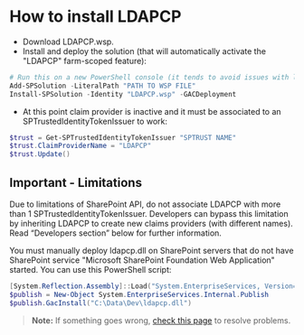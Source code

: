# How to install LDAPCP

- Download LDAPCP.wsp.
- Install and deploy the solution (that will automatically activate the "LDAPCP" farm-scoped feature):

```powershell
# Run this on a new PowerShell console (it tends to avoid issues with local cache of persisted objects, that could cause errors on such operations)
Add-SPSolution -LiteralPath "PATH TO WSP FILE"
Install-SPSolution -Identity "LDAPCP.wsp" -GACDeployment
```

- At this point claim provider is inactive and it must be associated to an SPTrustedIdentityTokenIssuer to work:

```powershell
$trust = Get-SPTrustedIdentityTokenIssuer "SPTRUST NAME"
$trust.ClaimProviderName = "LDAPCP"
$trust.Update()
```

## Important - Limitations

Due to limitations of SharePoint API, do not associate LDAPCP with more than 1 SPTrustedIdentityTokenIssuer. Developers can bypass this limitation by inheriting LDAPCP to create new claims providers (with different names). Read “Developers section” below for further information.

You must manually deploy ldapcp.dll on SharePoint servers that do not have SharePoint service "Microsoft SharePoint Foundation Web Application" started. You can use this PowerShell script:

```powershell
[System.Reflection.Assembly]::Load("System.EnterpriseServices, Version=4.0.0.0, Culture=neutral, PublicKeyToken=b03f5f7f11d50a3a")
$publish = New-Object System.EnterpriseServices.Internal.Publish
$publish.GacInstall("C:\Data\Dev\ldapcp.dll")
```

> **Note:** If something goes wrong, [check this page](Fix-setup-issues.html) to resolve problems.
